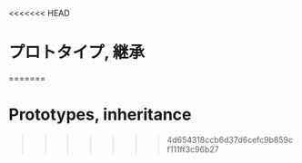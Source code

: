 <<<<<<< HEAD
# プロトタイプ, 継承
=======
# Prototypes, inheritance
>>>>>>> 4d654318ccb6d37d6cefc9b859cf111ff3c96b27
